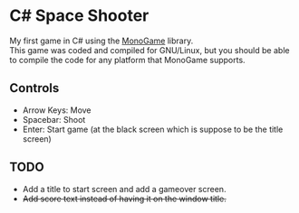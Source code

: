 C# Space Shooter
================
My first game in C# using the [MonoGame](http://monogame.org/) library.  
This game was coded and compiled for GNU/Linux, but you should be able to compile the code for any platform that MonoGame supports.

Controls
--------
* Arrow Keys: Move
* Spacebar: Shoot
* Enter: Start game (at the black screen which is suppose to be the title screen)

TODO
----
* Add a title to start screen  and add a gameover screen.
* ~~Add score text instead of having it on the window title.~~
